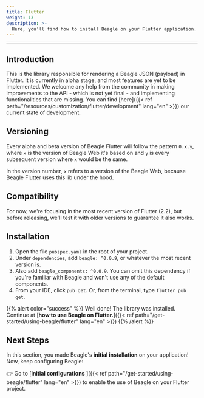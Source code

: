 ```yaml
---
title: Flutter
weight: 13
description: >-
  Here, you'll find how to install Beagle on your Flutter application.
---
```


---

## Introduction
This is the library responsible for rendering a Beagle JSON (payload) in Flutter. It is currently in alpha stage, and
most features are yet to be implemented. We welcome any help from the community in making improvements to the API -
which is not yet final - and implementing functionalities that are missing. You can find
[here]({{< ref path="/resources/customization/flutter/development" lang="en" >}}) our current state of development.

## Versioning
Every alpha and beta version of Beagle Flutter will follow the pattern `0.x.y`, where `x` is the version of Beagle Web
it's based on and `y` is every subsequent version where `x` would be the same.

In the version number, `x` refers to a version of the Beagle Web, because Beagle Flutter uses this lib under the hood.

## Compatibility
For now, we're focusing in the most recent version of Flutter (2.2), but before releasing, we'll test it with older
versions to guarantee it also works.

## Installation
1. Open the file `pubspec.yaml` in the root of your project.
2. Under `dependencies`, add `beagle: ^0.0.9`, or whatever the most recent version is.
3. Also add `beagle_components: ^0.0.9`. You can omit this dependency if you're familiar with Beagle and won't use any
of the default components.
4. From your IDE, click `pub get`. Or, from the terminal, type `flutter pub get`.

{{% alert color="success" %}}
Well done! The library was installed. Continue at
[**how to use Beagle on Flutter.**]({{< ref path="/get-started/using-beagle/flutter" lang="en" >}})
{{% /alert %}}

## **Next Steps**

In this section, you made Beagle's **initial installation** on your application!  
Now, keep configuring Beagle:

👉 Go to
[**initial configurations** ]({{< ref path="/get-started/using-beagle/flutter" lang="en" >}})
to enable the use of Beagle on your Flutter project.

